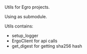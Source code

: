 Utils for Egro projects.

Using as submodule.

Utils contains:

- setup_logger
- ErgoClient for api calls
- get_digest for getting sha256 hash